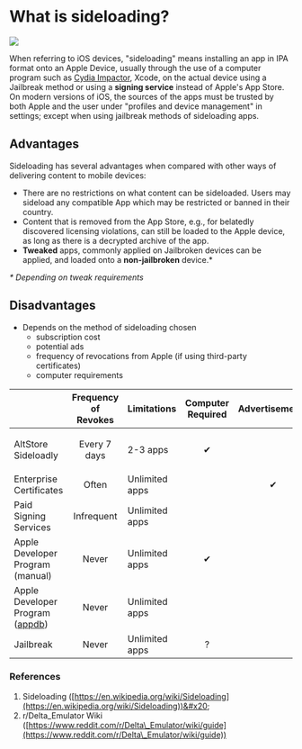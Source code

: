 # What is sideloading?

![](../../.gitbook/assets/cydia-impactor-ipa-drag.png)

When referring to iOS devices, "sideloading" means installing an app in IPA format onto an Apple Device, usually through the use of a computer program such as [Cydia Impactor](http://www.cydiaimpactor.com/), Xcode, on the actual device using a Jailbreak method or using a **signing service** instead of Apple's App Store. On modern versions of iOS, the sources of the apps must be trusted by both Apple and the user under "profiles and device management" in settings; except when using jailbreak methods of sideloading apps.

## Advantages

Sideloading has several advantages when compared with other ways of delivering content to mobile devices:

* There are no restrictions on what content can be sideloaded. Users may sideload any compatible App which may be restricted or banned in their country.
* Content that is removed from the App Store, e.g., for belatedly discovered licensing violations, can still be loaded to the Apple device, as long as there is a decrypted archive of the app.&#x20;
* **Tweaked** apps, commonly applied on Jailbroken devices can be applied, and loaded onto a **non-jailbroken** device.\*&#x20;

_\* Depending on tweak requirements_

## Disadvantages

* Depends on the method of sideloading chosen
  * subscription cost
  * potential ads
  * frequency of revocations from Apple (if using third-party certificates)
  * computer requirements



|                                                            | **Frequency of Revokes** | **Limitations** | **Computer Required** | **Advertisements** | **Subscription Cost** | **iOS Requirement** |
|------------------------------------------------------------|:------------------------:|-----------------|:---------------------:|:------------------:|:---------------------:|:-------------------:|
| <p>AltStore<br>Sideloadly</p>                              |       Every 7 days       | 2-3 apps        |           ✔           |                    |                       |        12.2+        |
| Enterprise Certificates                                    |          Often           | Unlimited apps  |                       |         ✔          |                       |       Varies        |
| Paid Signing Services                                      |        Infrequent        | Unlimited apps  |                       |                    |           ✔           |                     |
| Apple Developer Program (manual)                           |          Never           | Unlimited apps  |           ✔           |                    |     ~$99 to Apple     |                     |
| Apple Developer Program ([appdb](https://appdb.to/my/buy)) |          Never           | Unlimited apps  |                       |                    |     ~$99 to Apple     |                     |
| Jailbreak                                                  |          Never           | Unlimited apps  |           ?           |                    |                       |        11.0+        |

###

### References

1. Sideloading ([https://en.wikipedia.org/wiki/Sideloading](https://en.wikipedia.org/wiki/Sideloading))&#x20;
2. r/Delta\_Emulator Wiki ([https://www.reddit.com/r/Delta\_Emulator/wiki/guide](https://www.reddit.com/r/Delta\_Emulator/wiki/guide))
